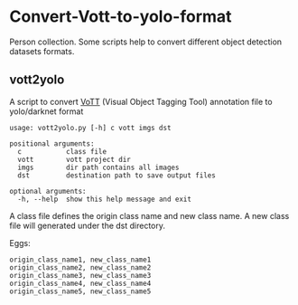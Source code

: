 # Convert-Vott-to-yolo-format

Person collection.
Some scripts help to convert different object detection datasets formats.

## vott2yolo

A script to convert [VoTT](https://github.com/microsoft/VoTT) (Visual Object Tagging Tool) annotation file to yolo/darknet format

```text
usage: vott2yolo.py [-h] c vott imgs dst

positional arguments:
  c           class file
  vott        vott project dir
  imgs        dir path contains all images
  dst         destination path to save output files

optional arguments:
  -h, --help  show this help message and exit
```

A class file defines the origin class name and new class name.
A new class file will generated under the dst directory.

Eggs:

```text
origin_class_name1, new_class_name1
origin_class_name2, new_class_name2
origin_class_name3, new_class_name3
origin_class_name4, new_class_name4
origin_class_name5, new_class_name5

```
